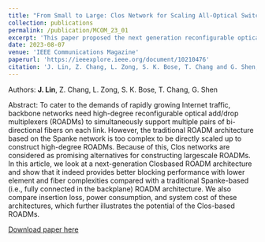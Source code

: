 ```yaml
---
title: "From Small to Large: Clos Network for Scaling All-Optical Switching"
collection: publications
permalink: /publication/MCOM_23_01
excerpt: 'This paper proposed the next generation reconfigurable optical add/drop multiplexers (ROADMs).'
date: 2023-08-07 
venue: 'IEEE Communications Magazine'
paperurl: 'https://ieeexplore.ieee.org/document/10210476'
citation: 'J. Lin, Z. Chang, L. Zong, S. K. Bose, T. Chang and G. Shen, "From Small to Large: Clos Network for Scaling All- Optical Switching," IEEE Communications Magazine, 2023.'
---
```


Authors: **J. Lin**, Z. Chang, L. Zong, S. K. Bose, T. Chang, G. Shen

Abstract: To cater to the demands of rapidly growing Internet traffic, backbone networks need high-degree reconfigurable optical add/drop multiplexers (ROADMs) to simultaneously support multiple pairs of bi-directional fibers on each link. However, the traditional ROADM architecture based on the Spanke network is too complex to be directly scaled up to construct high-degree ROADMs. Because of this, Clos networks are considered as promising alternatives for constructing largescale ROADMs. In this article, we look at a next-generation Closbased ROADM architecture and show that it indeed provides better blocking performance with lower element and fiber complexities compared with a traditional Spanke-based (i.e., fully connected in the backplane) ROADM architecture. We also compare insertion loss, power consumption, and system cost of these architectures, which further illustrates the potential of the Clos-based ROADMs. 

[Download paper here](https://ieeexplore.ieee.org/document/10210476)
